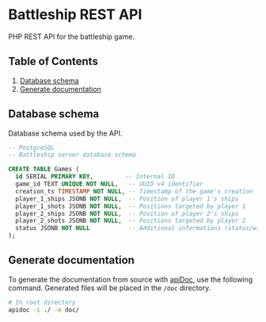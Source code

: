 # Battleship REST API

PHP REST API for the battleship game.

## Table of Contents

1. [Database schema](#database-schema)
1. [Generate documentation](#generate-documentation)

## Database schema

Database schema used by the API.

```sql
-- PostgreSQL
-- Battleship server database schema

CREATE TABLE Games (
  id SERIAL PRIMARY KEY,         -- Internal ID
  game_id TEXT UNIQUE NOT NULL,   -- UUID v4 identifier
  creation_ts TIMESTAMP NOT NULL, -- Timestamp of the game's creation
  player_1_ships JSONB NOT NULL,  -- Position of player 1's ships
  player_1_shots JSONB NOT NULL,  -- Positions targeted by player 1
  player_2_ships JSONB NOT NULL,  -- Position of player 2's ships
  player_2_shots JSONB NOT NULL,  -- Positions targeted by player 2
  status JSONB NOT NULL           -- Additional informations (status/winner/turn)
);
```

## Generate documentation

To generate the documentation from source with [apiDoc](https://apidocjs.com/), use the following command. Generated files will be placed in the `/doc` directory.

```sh
# In root directory
apidoc -i ./ -e doc/
```
